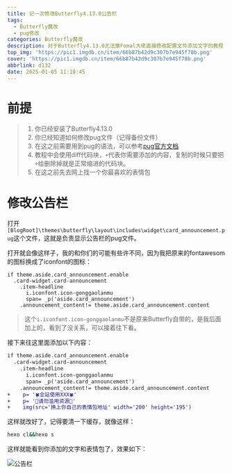 ```yaml
---
title: 记一次修改Butterfly4.13.0公告栏
tags:
  - Butterfly魔改
  - pug修改
categories: Butterfly魔改
description: 对于Butterfly4.13.0无法像Fomal大佬直接修改配置文件添加文字的教程
top_img: 'https://pic1.imgdb.cn/item/66b87b42d9c307b7e945f78b.png'
cover: 'https://pic1.imgdb.cn/item/66b87b42d9c307b7e945f78b.png'
abbrlink: d132
date: 2025-01-05 11:10:45
---
```


# 前提
> 1. 你已经安装了Butterfly4.13.0
> 2. 你已经知道如何修改pug文件（记得备份文件）
> 3. 在这之前需要用到pug的语法，可以参考[pug官方文档](https://www.pugjs.cn/api/getting-started)
> 4. 教程中会使用diff代码块，`+`代表你需要添加的内容，复制的时候只要把`+`给删除掉就是正常缩进的代码块。
> 5. 在这之前先去网上找一个你最喜欢的表情包

# 修改公告栏

打开`[BlogRoot]\themes\butterfly\layout\includes\widget\card_announcement.pug`这个文件，这就是负责显示公告栏的pug文件。

打开就会像这样子，我的和你们的可能有些许不同，因为我把原来的fontawesom的图标换成了iconfont的图标：

```pug
if theme.aside.card_announcement.enable
  .card-widget.card-announcement
    .item-headline
      i.iconfont.icon-gonggaolanmu
      span= _p('aside.card_announcement')
    .announcement_content!= theme.aside.card_announcement.content
```
> 这个`i.iconfont.icon-gonggaolanmu`不是原来Butterfly自带的，是我后面加上的，看到了没关系，可以接着往下看。

接下来往这里面添加以下内容：

```diff
if theme.aside.card_announcement.enable
  .card-widget.card-announcement
    .item-headline
      i.iconfont.icon-gonggaolanmu
      span= _p('aside.card_announcement')
    .announcement_content!= theme.aside.card_announcement.content
+    p= '🍀全站使用XXX🍀'
+    p= '🍁请勿滥用资源🍁'
+    img(src='换上你自己的表情包地址' width='200' height='195')
```
这样就改好了，记得要清一下缓存，就像这样：

```bash
hexo cl&&hexo s
```
这样就能看到你添加的文字和表情包了，效果如下：

![公告栏](https://i.p-i.vip/68/20250105-677a58445fb55.webp)